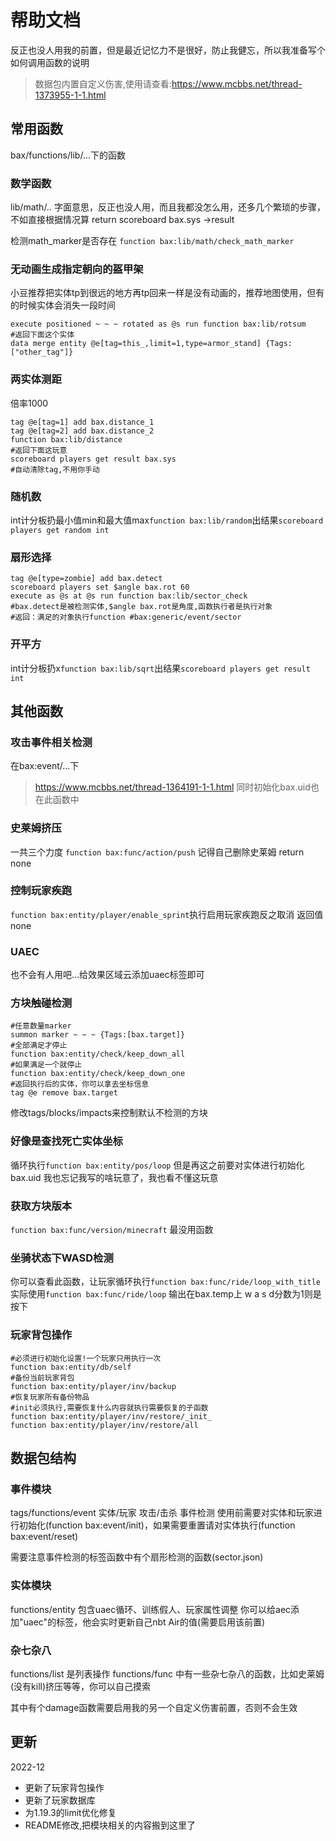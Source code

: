 # 帮助文档

反正也没人用我的前置，但是最近记忆力不是很好，防止我健忘，所以我准备写个如何调用函数的说明

> 数据包内置自定义伤害,使用请查看:https://www.mcbbs.net/thread-1373955-1-1.html

## 常用函数

bax/functions/lib/...下的函数

### 数学函数

lib/math/..
字面意思，反正也没人用，而且我都没怎么用，还多几个繁琐的步骤，不如直接根据情况算
return scoreboard bax.sys ->result 

检测math_marker是否存在
`function bax:lib/math/check_math_marker`

### 无动画生成指定朝向的盔甲架

小豆推荐把实体tp到很远的地方再tp回来一样是没有动画的，推荐地图使用，但有的时候实体会消失一段时间

```mcfunction
execute positioned ~ ~ ~ rotated as @s run function bax:lib/rotsum
#返回下面这个实体
data merge entity @e[tag=this_,limit=1,type=armor_stand] {Tags:["other_tag"]}
```

### 两实体测距

倍率1000
```mcfunction
tag @e[tag=1] add bax.distance_1
tag @e[tag=2] add bax.distance_2
function bax:lib/distance
#返回下面这玩意
scoreboard players get result bax.sys
#自动清除tag,不用你手动
```

### 随机数

int计分板扔最小值min和最大值max`function bax:lib/random`出结果`scoreboard players get random int`

### 扇形选择

```mcfunction
tag @e[type=zombie] add bax.detect
scoreboard players set $angle bax.rot 60
execute as @s at @s run function bax:lib/sector_check
#bax.detect是被检测实体,$angle bax.rot是角度,函数执行者是执行对象
#返回：满足的对象执行function #bax:generic/event/sector
```

### 开平方

int计分板扔x`function bax:lib/sqrt`出结果`scoreboard players get result int`

## 其他函数

### 攻击事件相关检测

在bax:event/...下
> https://www.mcbbs.net/thread-1364191-1-1.html
同时初始化bax.uid也在此函数中

### 史莱姆挤压

一共三个力度
`function bax:func/action/push`
记得自己删除史莱姆
return none

### 控制玩家疾跑

`function bax:entity/player/enable_sprint`执行启用玩家疾跑反之取消
返回值 none

### UAEC

也不会有人用吧...给效果区域云添加uaec标签即可

### 方块触碰检测

```mcfunction
#任意数量marker
summon marker ~ ~ ~ {Tags:[bax.target]}
#全部满足才停止
function bax:entity/check/keep_down_all
#如果满足一个就停止
function bax:entity/check/keep_down_one
#返回执行后的实体，你可以拿去坐标信息
tag @e remove bax.target
```
修改tags/blocks/impacts来控制默认不检测的方块

### 好像是查找死亡实体坐标

循环执行`function bax:entity/pos/loop`
但是再这之前要对实体进行初始化bax.uid
我也忘记我写的啥玩意了，我也看不懂这玩意

### 获取方块版本

`function bax:func/version/minecraft` 最没用函数

### 坐骑状态下WASD检测

你可以查看此函数，让玩家循环执行`function bax:func/ride/loop_with_title`
实际使用`function bax:func/ride/loop`
输出在bax.temp上 w a s d分数为1则是按下

### 玩家背包操作
```
#必须进行初始化设置!一个玩家只用执行一次
function bax:entity/db/self
#备份当前玩家背包
function bax:entity/player/inv/backup
#恢复玩家所有备份物品
#init必须执行,需要恢复什么内容就执行需要恢复的子函数
function bax:entity/player/inv/restore/_init_
function bax:entity/player/inv/restore/all
```

## 数据包结构

### 事件模块

tags/functions/event 实体/玩家 攻击/击杀 事件检测
使用前需要对实体和玩家进行初始化(function bax:event/init)，如果需要重置请对实体执行(function bax:event/reset)

需要注意事件检测的标签函数中有个扇形检测的函数(sector.json)

### 实体模块

functions/entity 包含uaec循环、训练假人、玩家属性调整
你可以给aec添加"uaec"的标签，他会实时更新自己nbt Air的值(需要启用该前置)

### 杂七杂八

functions/list 是列表操作 functions/func 中有一些杂七杂八的函数，比如史莱姆(没有kill)挤压等等，你可以自己摸索

其中有个damage函数需要启用我的另一个自定义伤害前置，否则不会生效

## 更新

2022-12 
- 更新了玩家背包操作
- 更新了玩家数据库
- 为1.19.3的limit优化修复
- README修改,把模块相关的内容搬到这里了